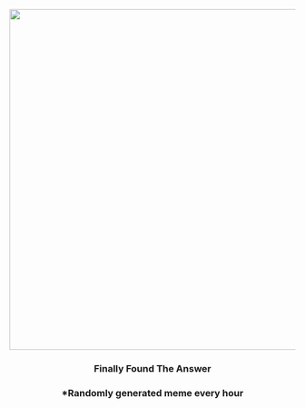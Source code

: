 <p align="center">
        <img src="https://i.redd.it/k3qt55n7y8w81.jpg" width="600" height="600">
        </p>
        <h3 align="center">Finally Found The Answer</h3>
        <h3 align="center">*Randomly generated meme every hour</h3>
    